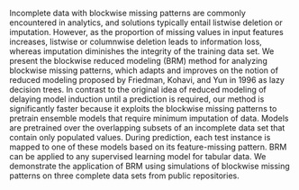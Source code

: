 Incomplete data with blockwise missing patterns are commonly encountered in analytics, and solutions typically entail listwise deletion or    imputation. However, as the proportion of missing values in input features increases, listwise or columnwise deletion leads to information loss, whereas    imputation diminishes the integrity of the training data set. We present the blockwise reduced modeling (BRM) method for analyzing blockwise missing patterns, which adapts and improves on the notion of reduced modeling proposed by Friedman, Kohavi, and Yun in 1996 as lazy decision trees. In contrast to the original idea of reduced modeling of delaying model induction until a prediction is required, our method is significantly faster because it exploits the blockwise missing patterns to pretrain ensemble models that require minimum imputation of data. Models are pretrained over the overlapping subsets of an incomplete data set that contain only populated values. During prediction, each test instance is mapped to one of these models based on its feature-missing pattern. BRM can be applied to any supervised learning model for tabular data. We demonstrate the application of BRM using simulations of blockwise missing patterns on three complete data sets from public repositories.



